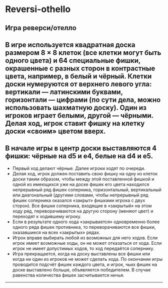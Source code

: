 # Reversi-othello
Игра реверси/отелло
---
В игре используется квадратная доска размером 8 × 8 клеток (все клетки могут быть одного цвета) и 64 специальные фишки, окрашенные с разных сторон в контрастные цвета, например, в белый и чёрный. Клетки доски нумеруются от верхнего левого угла: вертикали — латинскими буквами, горизонтали — цифрами (по сути дела, можно использовать шахматную доску). Один из игроков играет белыми, другой — чёрными. Делая ход, игрок ставит фишку на клетку доски «своим» цветом вверх.
---
В начале игры в центр доски выставляются 4 фишки: чёрные на d5 и e4, белые на d4 и e5.
---
* Первый ход делают чёрные. Далее игроки ходят по очереди.
* Делая ход, игрок должен поставить свою фишку на одну из клеток доски таким образом, чтобы между этой поставленной фишкой и одной из имеющихся уже на доске фишек его цвета находился непрерывный ряд фишек соперника, горизонтальный, вертикальный или диагональный (другими словами, чтобы непрерывный ряд фишек соперника оказался «закрыт» фишками игрока с двух сторон). Все фишки соперника, входящие в «закрытый» на этом ходу ряд, переворачиваются на другую сторону (меняют цвет) и переходят к ходившему игроку.
* Если в результате одного хода «закрывается» одновременно более одного ряда фишек противника, то переворачиваются все фишки, оказавшиеся на всех «закрытых» рядах.
* Игрок вправе выбирать любой из возможных для него ходов. Если игрок имеет возможные ходы, он не может отказаться от хода. Если игрок не имеет допустимых ходов, то ход передаётся сопернику.
* Игра прекращается, когда на доску выставлены все фишки или когда ни один из игроков не может сделать хода. По окончании игры проводится подсчёт фишек каждого цвета, и игрок, чьих фишек на доске выставлено больше, объявляется победителем. В случае равенства количества фишек засчитывается ничья.
---
